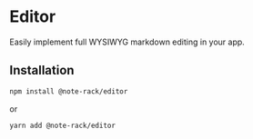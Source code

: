 # Editor
Easily implement full WYSIWYG markdown editing in your app.

## Installation
```bash
npm install @note-rack/editor
```
or
```bash
yarn add @note-rack/editor
```
